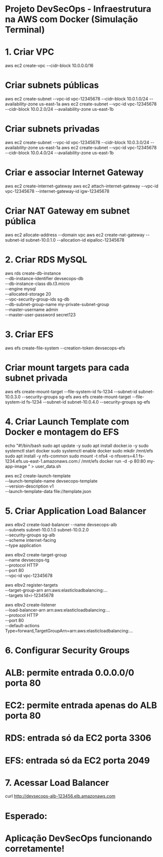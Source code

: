 # Projeto DevSecOps - Infraestrutura na AWS com Docker (Simulação Terminal)

# 1. Criar VPC
aws ec2 create-vpc --cidr-block 10.0.0.0/16

# Criar subnets públicas
aws ec2 create-subnet --vpc-id vpc-12345678 --cidr-block 10.0.1.0/24 --availability-zone us-east-1a
aws ec2 create-subnet --vpc-id vpc-12345678 --cidr-block 10.0.2.0/24 --availability-zone us-east-1b

# Criar subnets privadas
aws ec2 create-subnet --vpc-id vpc-12345678 --cidr-block 10.0.3.0/24 --availability-zone us-east-1a
aws ec2 create-subnet --vpc-id vpc-12345678 --cidr-block 10.0.4.0/24 --availability-zone us-east-1b

# Criar e associar Internet Gateway
aws ec2 create-internet-gateway
aws ec2 attach-internet-gateway --vpc-id vpc-12345678 --internet-gateway-id igw-12345678

# Criar NAT Gateway em subnet pública
aws ec2 allocate-address --domain vpc
aws ec2 create-nat-gateway --subnet-id subnet-10.0.1.0 --allocation-id eipalloc-12345678

# 2. Criar RDS MySQL
aws rds create-db-instance \
  --db-instance-identifier devsecops-db \
  --db-instance-class db.t3.micro \
  --engine mysql \
  --allocated-storage 20 \
  --vpc-security-group-ids sg-db \
  --db-subnet-group-name my-private-subnet-group \
  --master-username admin \
  --master-user-password secret123

# 3. Criar EFS
aws efs create-file-system --creation-token devsecops-efs

# Criar mount targets para cada subnet privada
aws efs create-mount-target --file-system-id fs-1234 --subnet-id subnet-10.0.3.0 --security-groups sg-efs
aws efs create-mount-target --file-system-id fs-1234 --subnet-id subnet-10.0.4.0 --security-groups sg-efs

# 4. Criar Launch Template com Docker e montagem do EFS
echo "#!/bin/bash
sudo apt update -y
sudo apt install docker.io -y
sudo systemctl start docker
sudo systemctl enable docker
sudo mkdir /mnt/efs
sudo apt install -y nfs-common
sudo mount -t nfs4 -o nfsvers=4.1 fs-1234.efs.us-east-1.amazonaws.com:/ /mnt/efs
docker run -d -p 80:80 my-app-image
" > user_data.sh

aws ec2 create-launch-template \
  --launch-template-name devsecops-template \
  --version-description v1 \
  --launch-template-data file://template.json

# 5. Criar Application Load Balancer
aws elbv2 create-load-balancer --name devsecops-alb \
  --subnets subnet-10.0.1.0 subnet-10.0.2.0 \
  --security-groups sg-alb \
  --scheme internet-facing \
  --type application

aws elbv2 create-target-group \
  --name devsecops-tg \
  --protocol HTTP \
  --port 80 \
  --vpc-id vpc-12345678

aws elbv2 register-targets \
  --target-group-arn arn:aws:elasticloadbalancing:... \
  --targets Id=i-12345678

aws elbv2 create-listener \
  --load-balancer-arn arn:aws:elasticloadbalancing:... \
  --protocol HTTP \
  --port 80 \
  --default-actions Type=forward,TargetGroupArn=arn:aws:elasticloadbalancing:...

# 6. Configurar Security Groups
# ALB: permite entrada 0.0.0.0/0 porta 80
# EC2: permite entrada apenas do ALB porta 80
# RDS: entrada só da EC2 porta 3306
# EFS: entrada só da EC2 porta 2049

# 7. Acessar Load Balancer
curl http://devsecops-alb-123456.elb.amazonaws.com

# Esperado:
# Aplicação DevSecOps funcionando corretamente!
